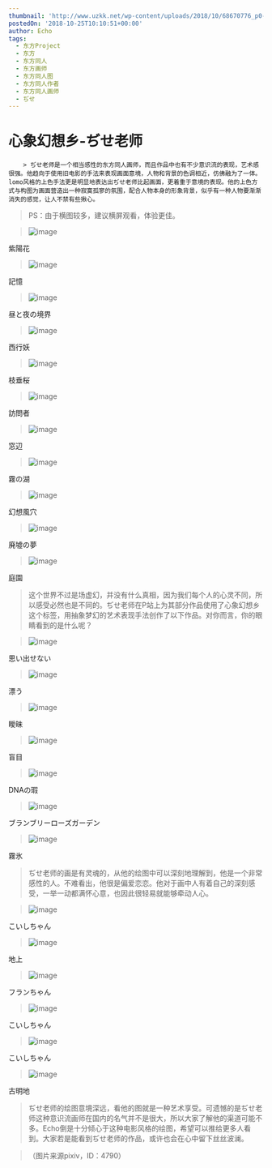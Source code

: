 ```yaml
---
thumbnail: 'http://www.uzkk.net/wp-content/uploads/2018/10/68670776_p0-825x510.png'
postedOn: '2018-10-25T10:10:51+00:00'
author: Echo
tags:
  - 东方Project
  - 东方
  - 东方同人
  - 东方画师
  - 东方同人图
  - 东方同人作者
  - 东方同人画师
  - ぢせ
---
```


# 心象幻想乡-ぢせ老师

		> ぢせ老师是一个相当感性的东方同人画师，而且作品中也有不少意识流的表现，艺术感很强。他趋向于使用旧电影的手法来表现画面意境，人物和背景的色调相近，仿佛融为了一体。lomo风格的上色手法更是明显地表达出ぢせ老师比起画面，更着重于意境的表现。他的上色方式与构图为画面营造出一种寂寞孤寥的氛围，配合人物本身的形象背景，似乎有一种人物要渐渐消失的感觉，让人不禁有些揪心。

> PS：由于横图较多，建议横屏观看，体验更佳。

> 

> ![image](http://www.uzkk.net/wp-content/uploads/2018/10/69232553_p0-1024x436.jpg)

紫陽花

> ![image](http://www.uzkk.net/wp-content/uploads/2018/10/69512535_p0-1024x436.png)

記憶

> ![image](http://www.uzkk.net/wp-content/uploads/2018/10/68405090_p0-1024x554.png)

昼と夜の境界

> ![image](http://www.uzkk.net/wp-content/uploads/2018/10/68174456_p0-1024x683.png)

西行妖

> ![image](http://www.uzkk.net/wp-content/uploads/2018/10/68031949_p0-1024x683.png)

枝垂桜

> ![image](http://www.uzkk.net/wp-content/uploads/2018/10/67786105_p0-1024x683.png)

訪問者

> ![image](http://www.uzkk.net/wp-content/uploads/2018/10/67448332_p0-1024x683.png)

窓辺

> ![image](http://www.uzkk.net/wp-content/uploads/2018/10/67329067_p0-1024x683.png)

霧の湖

> ![image](http://www.uzkk.net/wp-content/uploads/2018/10/67213393_p0-1024x683.png)

幻想風穴

> ![image](http://www.uzkk.net/wp-content/uploads/2018/10/67258738_p0-1024x683.png)

廃墟の夢

> ![image](http://www.uzkk.net/wp-content/uploads/2018/10/67690604_p0-1024x683.png)

庭園

> 这个世界不过是场虚幻，并没有什么真相，因为我们每个人的心灵不同，所以感受必然也是不同的。ぢせ老师在P站上为其部分作品使用了心象幻想乡这个标签，用抽象梦幻的艺术表现手法创作了以下作品。对你而言，你的眼睛看到的是什么呢？

> ![image](http://www.uzkk.net/wp-content/uploads/2018/10/65137603_p0.png)

思い出せない

> ![image](http://www.uzkk.net/wp-content/uploads/2018/10/65292915_p0.png)

漂う

> ![image](http://www.uzkk.net/wp-content/uploads/2018/10/57707588_p0.jpg)

瞹昧

> ![image](http://www.uzkk.net/wp-content/uploads/2018/10/57687509_p0.jpg)

盲目

> ![image](http://www.uzkk.net/wp-content/uploads/2018/10/56991902_p0.png)

DNAの瑕

> ![image](http://www.uzkk.net/wp-content/uploads/2018/10/63094502_p0.png)

ブランブリーローズガーデン

> ![image](http://www.uzkk.net/wp-content/uploads/2018/10/60108098_p0.jpg)

霧氷

> ぢせ老师的画是有灵魂的，从他的绘图中可以深刻地理解到，他是一个非常感性的人。不难看出，他很是偏爱恋恋。他对于画中人有着自己的深刻感受，一举一动都满怀心意，也因此很轻易就能够牵动人心。

> ![image](http://www.uzkk.net/wp-content/uploads/2018/10/50365583_p0-725x1024.jpg)

こいしちゃん

> ![image](http://www.uzkk.net/wp-content/uploads/2018/10/68670776_p0-1024x436.png)

地上

> ![image](http://www.uzkk.net/wp-content/uploads/2018/10/63176523_p0-1024x576.png)

フランちゃん

> ![image](http://www.uzkk.net/wp-content/uploads/2018/10/65453152.png)

こいしちゃん

> ![image](http://www.uzkk.net/wp-content/uploads/2018/10/57954284_p0.jpg)

こいしちゃん

> ![image](http://www.uzkk.net/wp-content/uploads/2018/10/62960762_p0-1024x679.png)

古明地

> ぢせ老师的绘图意境深远，看他的图就是一种艺术享受。可遗憾的是ぢせ老师这种意识流画师在国内的名气并不是很大，所以大家了解他的渠道可能不多。Echo倒是十分倾心于这种电影风格的绘图，希望可以推给更多人看到。大家若是能看到ぢせ老师的作品，或许也会在心中留下丝丝波澜。

> （图片来源pixiv，ID：4790）

	